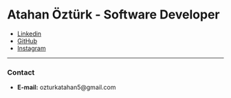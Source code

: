 # Atahan Öztürk - Software Developer
<ul>
  <li>
    <a href="https://https://www.linkedin.com/in/atahan-öztürk-43599b131">Linkedin</a>
  </li>
  <li>
  <a href="https://github.com/ozturkatahan">GitHub</a>
  </li>
  <li>
  <a href="https://www.instagram.com/atahan.ozturk/">Instagram</a>
  </li>
</ul>


<hr />

### Contact
<ul>
 
  <li>
  <strong>E-mail:</strong> ozturkatahan5@gmail.com

  </li>

 </ul>

